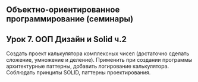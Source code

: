 ## Объектно-ориентированное программирование (семинары)
## Урок 7. ООП Дизайн и Solid ч.2

Создать проект калькулятора комплексных чисел (достаточно сделать сложение, умножение и деление).
Применить при создании программы архитектурные паттерны, добавить логирование калькулятора.
Соблюдать принципы SOLID, паттерны проектирования.